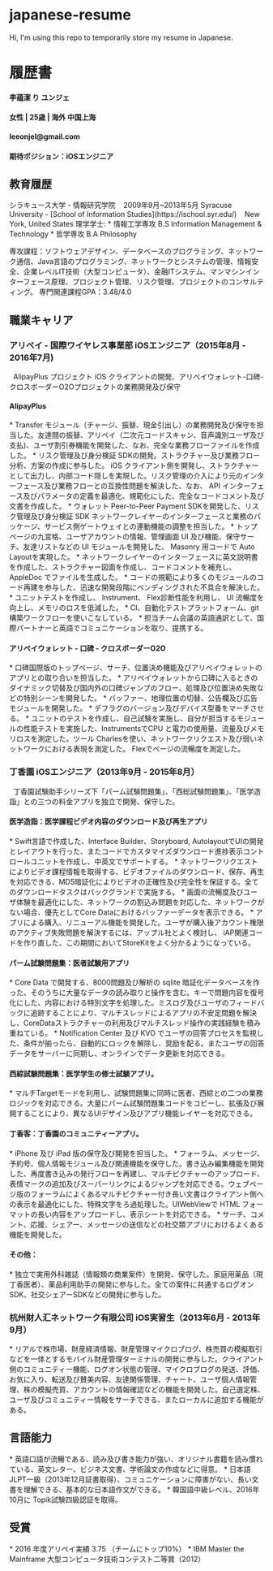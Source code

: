 # japanese-resume
Hi, I'm using this repo to temporarily store my resume in Japanese.

<h1>履歴書</h1>
<h4>李蕴潔 り ユンジェ</h4>
<h4>女性 | 25歳 | 海外 中国上海</h4>
<h4>leeonjel@gmail.com</h4>
<h4>期待ポジション：iOSエンジニア</h4>  
<h2>教育履歴</h2>
シラキュース大学 - 情報研究学院&nbsp;&nbsp;&nbsp;&nbsp;2009年9月~2013年5月  
Syracuse University - [School of Information Studies](https://ischool.syr.edu/)&nbsp;&nbsp;&nbsp;&nbsp;New York, United States  
理学学士:  
* 情報工学専攻 B.S Information Management & Technology  
* 哲学専攻    B.A Philosophy  

専攻課程：ソフトウェアデザイン、データベースのプログラミング、ネットワーク通信、Java言語のプログラミング、ネットワークとシステムの管理、情報安全、企業レベルIT技術（大型コンピュータ）、金融ITシステム、マンマシンインターフェース原理、プロジェクト管理、リスク管理、プロジェクトのコンサルティング。
専門関連課程GPA：3.48/4.0

<h2>職業キャリア</h2>
<h3>アリペイ - 国際ワイヤレス事業部  iOSエンジニア（2015年8月 - 2016年7月)</h3>
&nbsp;&nbsp;AlipayPlus プロジェクト iOS クライアントの開発、アリペイウォレット-口碑-クロスボーダーO2Oプロジェクトの業務開発及び保守  
<h4>AlipayPlus</h4>
* Transfer モジュール（チャージ、振替、現金引出し）の業務開発及び保守を担当した。友達間の振替、アリペイ（二次元コードスキャン、音声識別ユーザ及び支払)、ユーザ割引券機能を開発した、なお、完全な業務フローファイルを作成した。
* リスク管理及び身分検証 SDKの開発。ストラクチャー及び業務フロー分析、方案の作成に参与した。 iOS クライアント側を開発し、ストラクチャーとして出力し、内部コード隠しを実現した。リスク管理の介入により元のインターフェース及び業務フローとの互換性問題を解決した、なお、 API インターフェース及びパラメータの定義を最適化、規範化にした、完全なコードコメント及び文書を作成した。 
* ウォレット Peer-to-Peer Payment SDKを開発した、リスク管理及び身分検証 SDK ネットワークレイヤーのインターフェースと業務のパッケージ、サービス側ゲートウェイとの連動機能の調整を担当した。
* トップページの九宮格、ユーザアカウントの情報、管理画面 UI 及び機能、保守サーチ、友達リストなどの UI モジュールを開発した、 Masonry 用コードで Auto Layoutを実現した。
* ネットワークレイヤーのインターフェースに英文説明書を作成した、ストラクチャー図面を作成し、コードコメントを補充し、 AppleDoc でファイルを生成した。
* コードの規範により多くのモジュールのコード再建を参与した、迅速な開発段階にペンディングされた不具合を解決した。
* ユニットテストを作成し、 Instrument、 Flex診断性能を利用し、 UI 流暢度を向上し、メモリのロスを低減した。
* CI、自動化テストプラットフォーム、git 構築ワークフローを使いこなしている。
* 担当チーム会議の英語通訳として、国際パートナーと英語でコミュニケーションを取り、提携する。

<h4>アリペイウォレット - 口碑 - クロスボーダーO2O</h4>
* 口碑国際版のトップページ、サーチ、位置決め機能及びアリペイウォレットのアプリとの取り合いを担当した。
* アリペイウォレットから口碑に入るときのダイナミック切替及び国内外の口碑ジャンプのフロー、処理及び位置決め失敗などの特別シーンを開発した。
* バッファー、地理位置の切替、公告欄及び広告モジュールを開発した。
* デフラグのバージョン及びデバイス型番をマーチさせる。
* ユニットのテストを作成し、自己試験を実施し、自分が担当するモジュールの性能テストを実施した、InstrumentsでCPU と電力の使用量、流量及びメモリロスを測定した。ツール Charlesを使い、ネットワークリクエスト及び弱いネットワークにおける表現を測定した。 Flexでページの流暢度を測定した。  

<h3>丁香園  iOSエンジニア（2013年9月 - 2015年8月）</h3>
&nbsp;&nbsp;丁香園試験助手シリーズ下「パーム試験問題集」、「西総試験問題集」、「医学造詣」との三つの料金アプリを独立で開発、保守した。
<h4>医学造詣：医学課程ビデオ内容のダウンロード及び再生アプリ</h4>
* Swift言語で作成した、Interface Builder、Storyboard,  AutolayoutでUIの開発とレイアウトを行った、またコードでカスタマイズダウンロード進捗表示コントロールユニットを作成し、中英文でサポートする。
* ネットワークリクエストによりビデオ課程情報を取得する、ビデオファイルのダウンロード、保存、再生を対応できる、MD5暗証化によりビデオの正確性及び完全性を保証する。全てのダウンロードタスクはバックグランドで実施する。
* 画面の流暢度及びユーザ体験を最適化にした、ネットワークの割込み問題を対応した、ネットワークがない場合、優先としてCore Dataにおけるバッファーデータを表示できる。
* アプリによる購入、リニューアル機能を開発した。ユーザが購入後アカウント権限のアクティブ失敗問題を解決するには、アップル社とよく検討し、 iAP関連コードを作り直した、この期間においてStoreKitをよく分かるようになっている。

<h4>パーム試験問題集：医者試験用アプリ</h4>
* Core Data で開発する、8000問題及び解析の sqlite 暗証化データベースを作った、そのうちに大量なデータの読み取りと操作を含む。キーで問題内容を復号化にした、内容における特別文字を処理した。ミスログ及びユーザのフィードバックに追跡することにより、マルチスレッドによるアプリの不安定問題を解決し、CoreDataストラクチャーの利用及びマルチスレッド操作の実践経験を積み重ねている。
* Notification Center 及び KVO でユーザの回答プロセスを監視した、条件が揃ったら、自動的にロックを解除し、奨励を配る。またユーザの回答データをサーバーに同期し、オンラインでデータ更新を対応できる。

<h4>西綜試験問題集：医学学生の修士試験アプリ。</h4>
* マルチTargetモードを利用し、試験問題集に同時に医者、西綜との二つの業務ロジックを対応できる。大量にパーム試験問題集コードをコピーし、拡張及び展開することにより、異なるUIデザイン及びアプリ機能レイヤーを対応できる。

<h4>丁香客：丁香園のコミュニティーアプリ。</h4>
* iPhone 及び iPad 版の保守及び開発を担当した。
* フォーラム、メッセージ、予約号、個人情報モジュール及び関連機能を保守した。書き込み編集機能を開発した、再度書き込みの発行フローを再建し、マルチピクチャーのアップロード、表情マークの追加及びスーパーリンクによるジャンプを対応できる。ウェブページ版のフォーラムによくあるマルチピクチャー付き長い文書はクライアント側への表示を最適化にした、特殊文字をろ過処理した。UIWebViewで HTML フォーマットの長い内容をアップロードし、表示シートを対応できる。
* サーチ、コメント、応援、シェアー、メッセージの送信などの社交類アプリにおけるよくある機能を開発した。

<h4>その他：</h4>
* 独立で実用外科雑誌（情報類の商業案件）を開発、保守した。家庭用薬品（現丁香医者）、薬品利用助手の開発に参与した。全ての案件に共通するログオンSDK、社交シェアーSDKなどの開発に参与した。

<h3>杭州財人汇ネットワーク有限公司  iOS実習生（2013年6月 - 2013年9月）</h3>
* リアルで株市場、財産経済情報、財産管理マイクロブログ、株売買の模擬取引などを一体とするモバイル財産管理ターミナルの開発に参与した。クライアント側のコミュニティー機能、ログオン状態の管理、マイクロブログの発送、評価、お気に入り、転送及び賛美内容、友達関係管理、チャート、ユーザ個人情報管理、株の模擬売買、アカウントの情報確認などの機能を開発した。自己選定株、ユーザ及びコミュニティー情報をサーチできる、またローカルに追加する機能がある。

<h2>言語能力</h2>
* 英語口語が流暢である、読み及び書き能力が強い、オリジナル書籍を読み慣れている、英文レター、ビジネス文書、学術論文の作成などに得意。
* 日本語    JLPT一級（2013年12月証書取得）、コミュニケーションに障害がない、長い文書を理解できる、基本的な日本語作文ができる。
* 韓国語中級レベル、2016年10月に Topik試験四級認証を取得。

<h2>受賞</h2>
* 2016 年度アリペイ実績 3.75 （チームにトップ10%）
* IBM Master the Mainframe 大型コンピュータ技術コンテスト二等賞（2012）

